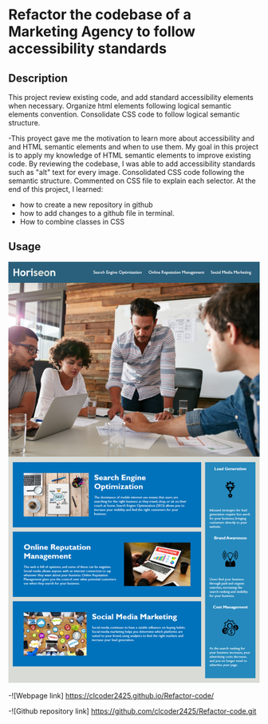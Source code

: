 # Refactor the codebase of a Marketing Agency to follow accessibility standards

## Description

This project review  existing code, and add standard accessibility elements when necessary. 
Organize html elements following logical semantic elements convention.
Consolidate CSS code to follow logical semantic structure.

-This proyect gave me the motivation to learn more about accessibility and and HTML semantic elements
and when to use them.
My goal in this project is to apply my knowledge of HTML semantic elements to improve existing code.
By reviewing the codebase, I was able to add accessibility standards such as "alt" text for every image.
Consolidated CSS code following the semantic structure. Commented on CSS file to explain each selector.
At the end of this project, I learned:
- how to create a new repository in github
- how to add changes to a github file in terminal.
- How to combine classes in CSS


## Usage

![Marketing Agency image](./assets/images/screenshot.png)

-![Webpage link] https://clcoder2425.github.io/Refactor-code/

-![Github repository link] https://github.com/clcoder2425/Refactor-code.git

